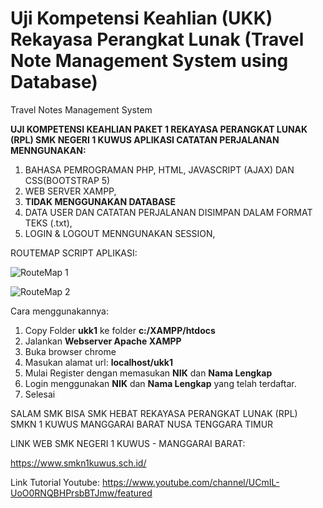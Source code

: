 # Uji Kompetensi Keahlian (UKK) Rekayasa Perangkat Lunak (Travel Note Management System using Database)
Travel Notes Management System


**UJI KOMPETENSI KEAHLIAN PAKET 1 REKAYASA PERANGKAT LUNAK (RPL) SMK NEGERI 1 KUWUS APLIKASI CATATAN PERJALANAN MENNGUNAKAN:**
1. BAHASA PEMROGRAMAN PHP, HTML, JAVASCRIPT (AJAX) DAN CSS(BOOTSTRAP 5)
2. WEB SERVER XAMPP,
3. **TIDAK MENGGUNAKAN DATABASE**
4. DATA USER DAN CATATAN PERJALANAN DISIMPAN DALAM FORMAT TEKS (.txt), 
5. LOGIN & LOGOUT MENNGUNAKAN SESSION,

ROUTEMAP SCRIPT APLIKASI:

![RouteMap 1](https://user-images.githubusercontent.com/88584119/154087715-0673a016-64b1-4606-8c7a-9bffb6f92a67.png)

![RouteMap 2](https://user-images.githubusercontent.com/88584119/154087730-f3027819-0706-4c27-98e0-bc43e420338c.png)

Cara menggunakannya:
1. Copy Folder **ukk1** ke folder **c:/XAMPP/htdocs**
2. Jalankan **Webserver Apache XAMPP**
3. Buka browser chrome
4. Masukan alamat url: **localhost/ukk1**
5. Mulai Register dengan memasukan **NIK** dan **Nama Lengkap**
6. Login menggunakan **NIK** dan **Nama Lengkap** yang telah terdaftar.
7. Selesai

SALAM
SMK BISA SMK HEBAT
REKAYASA PERANGKAT LUNAK (RPL)
SMKN 1 KUWUS
MANGGARAI BARAT
NUSA TENGGARA TIMUR

LINK WEB SMK NEGERI 1 KUWUS - MANGGARAI BARAT:

https://www.smkn1kuwus.sch.id/

Link Tutorial Youtube: https://www.youtube.com/channel/UCmIL-UoO0RNQBHPrsbBTJmw/featured



